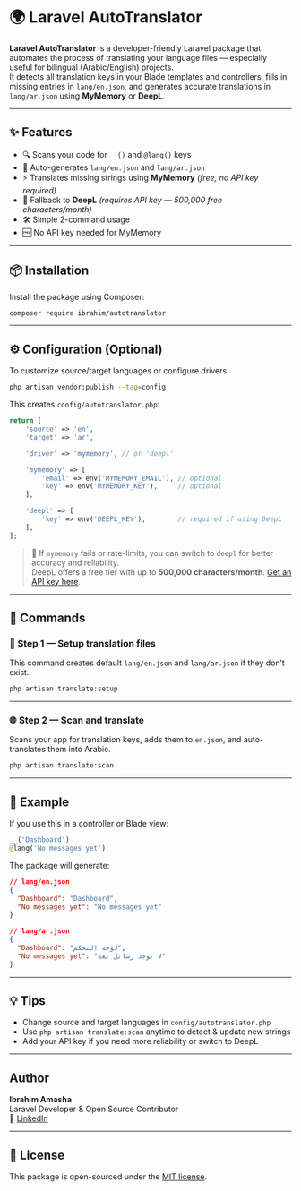 # 🌍 Laravel AutoTranslator

**Laravel AutoTranslator** is a developer-friendly Laravel package that automates the process of translating your language files — especially useful for bilingual (Arabic/English) projects.  
It detects all translation keys in your Blade templates and controllers, fills in missing entries in `lang/en.json`, and generates accurate translations in `lang/ar.json` using **MyMemory** or **DeepL**.

---

## ✨ Features

- 🔍 Scans your code for `__()` and `@lang()` keys  
- 🧠 Auto-generates `lang/en.json` and `lang/ar.json`  
- ⚡ Translates missing strings using **MyMemory** _(free, no API key required)_  
- 🔁 Fallback to **DeepL** _(requires API key — 500,000 free characters/month)_  
- 🛠️ Simple 2-command usage  
- 🆓 No API key needed for MyMemory

---

## 📦 Installation

Install the package using Composer:

```bash
composer require ibrahim/autotranslator
```

---

## ⚙️ Configuration (Optional)

To customize source/target languages or configure drivers:

```bash
php artisan vendor:publish --tag=config
```

This creates `config/autotranslator.php`:

```php
return [
    'source' => 'en',
    'target' => 'ar',

    'driver' => 'mymemory', // or 'deepl'

    'mymemory' => [
        'email' => env('MYMEMORY_EMAIL'), // optional
        'key' => env('MYMEMORY_KEY'),     // optional
    ],

    'deepl' => [
        'key' => env('DEEPL_KEY'),        // required if using DeepL
    ],
];
```

> 🔁 If `mymemory` fails or rate-limits, you can switch to `deepl` for better accuracy and reliability.  
> DeepL offers a free tier with up to **500,000 characters/month**. [Get an API key here](https://www.deepl.com/pro-api).

---

## 🧪 Commands

### 🔧 Step 1 — Setup translation files

This command creates default `lang/en.json` and `lang/ar.json` if they don’t exist.

```bash
php artisan translate:setup
```

---

### 🌐 Step 2 — Scan and translate

Scans your app for translation keys, adds them to `en.json`, and auto-translates them into Arabic.

```bash
php artisan translate:scan
```

---

## 📁 Example

If you use this in a controller or Blade view:

```php
__('Dashboard')
@lang('No messages yet')
```

The package will generate:

```json
// lang/en.json
{
  "Dashboard": "Dashboard",
  "No messages yet": "No messages yet"
}

// lang/ar.json
{
  "Dashboard": "لوحة التحكم",
  "No messages yet": "لا توجد رسائل بعد"
}
```

---

## 💡 Tips

- Change source and target languages in `config/autotranslator.php`  
- Use `php artisan translate:scan` anytime to detect & update new strings  
- Add your API key if you need more reliability or switch to DeepL  

---

## Author

**Ibrahim Amasha**  
Laravel Developer & Open Source Contributor  
🔗 [LinkedIn](https://www.linkedin.com/in/ibrahim-amasha-24199a230)

---

## 🪪 License

This package is open-sourced under the [MIT license](LICENSE).
